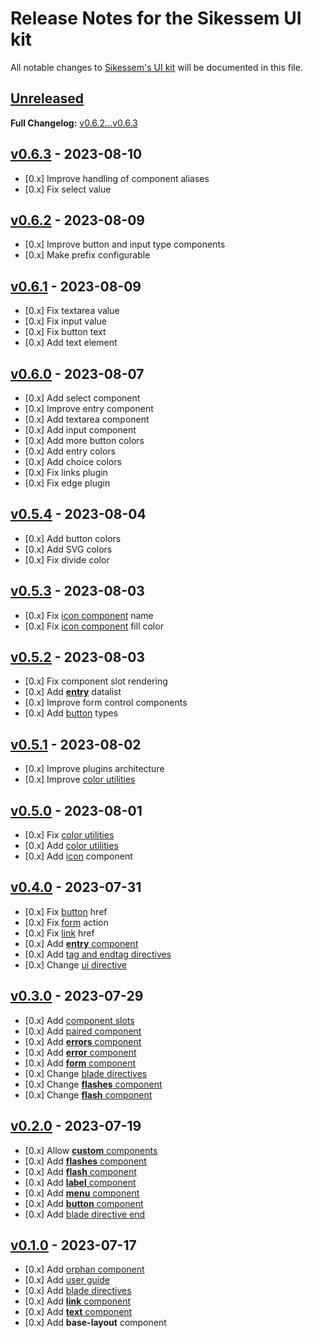 # Release Notes for the Sikessem UI kit

All notable changes to [Sikessem's UI kit](https://github.com/sikessem/ui) will be documented in this file.

## [Unreleased](https://github.com/sikessem/ui/compare/v0.6.3...HEAD)

**Full Changelog:** [v0.6.2...v0.6.3](https://github.com/sikessem/ui/compare/v0.6.1...v0.6.3)

## [v0.6.3](https://github.com/sikessem/ui/releases/tag/v0.6.3) - 2023-08-10

- [0.x] Improve handling of component aliases
- [0.x] Fix select value

## [v0.6.2](https://github.com/sikessem/ui/releases/tag/v0.6.2) - 2023-08-09

- [0.x] Improve button and input type components
- [0.x] Make prefix configurable

## [v0.6.1](https://github.com/sikessem/ui/releases/tag/v0.6.1) - 2023-08-09

- [0.x] Fix textarea value
- [0.x] Fix input value
- [0.x] Fix button text
- [0.x] Add text element

## [v0.6.0](https://github.com/sikessem/ui/releases/tag/v0.6.0) - 2023-08-07

- [0.x] Add select component
- [0.x] Improve entry component
- [0.x] Add textarea component
- [0.x] Add input component
- [0.x] Add more button colors
- [0.x] Add entry colors
- [0.x] Add choice colors
- [0.x] Fix links plugin
- [0.x] Fix edge plugin

## [v0.5.4](https://github.com/sikessem/ui/releases/tag/v0.5.4) - 2023-08-04

- [0.x] Add button colors
- [0.x] Add SVG colors
- [0.x] Fix divide color

## [v0.5.3](https://github.com/sikessem/ui/releases/tag/v0.5.3) - 2023-08-03

- [0.x] Fix [icon component](https://github.com/sikessem/ui#icon-component) name
- [0.x] Fix [icon component](https://github.com/sikessem/ui#icon-component) fill color

## [v0.5.2](https://github.com/sikessem/ui/releases/tag/v0.5.2) - 2023-08-03

- [0.x] Fix component slot rendering
- [0.x] Add [**entry**](https://github.com/sikessem/ui#entry-component) datalist
- [0.x] Improve form control components
- [0.x] Add [button](https://github.com/sikessem/ui#button-component) types

## [v0.5.1](https://github.com/sikessem/ui/releases/tag/v0.5.1) - 2023-08-02

- [0.x] Improve plugins architecture
- [0.x] Improve [color utilities](https://github.com/sikessem/ui#color-utilities)

## [v0.5.0](https://github.com/sikessem/ui/releases/tag/v0.5.0) - 2023-08-01

- [0.x] Fix [color utilities](https://github.com/sikessem/ui#color-utilities)
- [0.x] Add [color utilities](https://github.com/sikessem/ui#color-utilities)
- [0.x] Add [icon](https://github.com/sikessem/ui#icon-component) component

## [v0.4.0](https://github.com/sikessem/ui/releases/tag/v0.4.0) - 2023-07-31

- [0.x] Fix [button](https://github.com/sikessem/ui#button-component) href
- [0.x] Fix [form](https://github.com/sikessem/ui#form-component) action
- [0.x] Fix [link](https://github.com/sikessem/ui#link-component) href
- [0.x] Add [**entry** component](https://github.com/sikessem/ui#entry-component)
- [0.x] Add [tag and endtag directives](https://github.com/sikessem/ui#blade-directives)
- [0.x] Change [ui directive](https://github.com/sikessem/ui#blade-directives)

## [v0.3.0](https://github.com/sikessem/ui/releases/tag/v0.3.0) - 2023-07-29

- [0.x] Add [component slots](https://github.com/sikessem/ui#component-slots)
- [0.x] Add [paired component](https://github.com/sikessem/ui#component-tags)
- [0.x] Add [**errors** component](https://github.com/sikessem/ui#errors-component)
- [0.x] Add [**error** component](https://github.com/sikessem/ui#error-component)
- [0.x] Add [**form** component](https://github.com/sikessem/ui#form-component)
- [0.x] Change [blade directives](https://github.com/sikessem/ui#blade-directives)
- [0.x] Change [**flashes** component](https://github.com/sikessem/ui#flashes-component)
- [0.x] Change [**flash** component](https://github.com/sikessem/ui#flash-component)

## [v0.2.0](https://github.com/sikessem/ui/releases/tag/v0.2.0) - 2023-07-19

- [0.x] Allow [**custom** components](https://github.com/sikessem/ui#-custom-components)
- [0.x] Add [**flashes** component](https://github.com/sikessem/ui#flashes-component)
- [0.x] Add [**flash** component](https://github.com/sikessem/ui#flash-component)
- [0.x] Add [**label** component](https://github.com/sikessem/ui#label-component)
- [0.x] Add [**menu** component](https://github.com/sikessem/ui#menu-component)
- [0.x] Add [**button** component](https://github.com/sikessem/ui#button-component)
- [0.x] Add [blade directive end](https://github.com/sikessem/ui#blade-directives)

## [v0.1.0](https://github.com/sikessem/ui/releases/tag/v0.1.0) - 2023-07-17

- [0.x] Add [orphan component](https://github.com/sikessem/ui#component-tags)
- [0.x] Add [user guide](https://github.com/sikessem/ui#-usage)
- [0.x] Add [blade directives](https://github.com/sikessem/ui#blade-directives)
- [0.x] Add [**link** component](https://github.com/sikessem/ui#link-component)
- [0.x] Add [**text** component](https://github.com/sikessem/ui#text-component)
- [0.x] Add **base-layout** component
